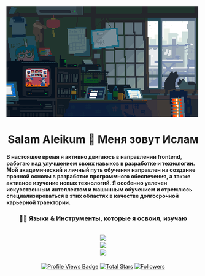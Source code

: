 <!-- MasterHead -->
<a href="https://github.com/Bogatyrev-Islam/Bogatyrev-Islam/blob/main/undefined%20-%20Imgur.gif">
  <img src="https://github.com/Bogatyrev-Islam/Bogatyrev-Islam/blob/main/undefined%20-%20Imgur.gif" alt="Undefined GIF" style="width:auto; height:auto"/>
</a>

<!-- Greeting -->
<h1 align="center">Salam Aleikum 🤝 Меня зовут Ислам</h1>

<h4 align="left">В настоящее время я активно двигаюсь в направлении frontend, работаю над улучшением своих навыков в разработке и технологии. Мой академический и личный путь обучения направлен на создание прочной основы в разработке программного обеспечения, а также активное изучение новых технологий. Я особенно увлечен искусственным интеллектом и машинным обучением и стремлюсь специализироваться в этих областях в качестве долгосрочной карьерной траектории.</h4>

<!-- lang-->
<h3 align="center">👨‍💻 Языки & Инструменты, которые я освоил, изучаю </h3>

<br/>

<div align="center">
  <img src="https://skillicons.dev/icons?i=androidstudio,kotlin,nodejs,mongodb,gitlab,raspberrypi,react,nextjs,tailwind" /><br>
    <img src="https://skillicons.dev/icons?i=bootstrap,html,css,vscode,github,git,notion,figma,pycharm" /><br>
    <img src="https://skillicons.dev/icons?i=c,bash,kali,arch,ubuntu,python,javascript,mysql,dotnet" /><br>
</div>

<br/>


 <div align="center">
<!-- Profile Views -->
<a href="https://github.com/Bogatyrev-Islam" target="_blank">
  <img src="https://komarev.com/ghpvc/?username=Bogatyrev-Islam&label=Profile%20views&color=5e81ac&style=for-the-badge&logo=github&logoColor=white&Color=black" 
       alt="Profile Views Badge" /></a>

<!-- Total Stars with GitHub Logo -->
<a href="https://github.com/Bogatyrev-Islam?tab=repositories&sort=stargazers" target="_blank">
  <img alt="Total Stars" title="Total stars on GitHub"
       src="https://img.shields.io/github/stars/Bogatyrev-Islam?style=for-the-badge&label=Stars&color=bf616a&logo=github" /></a>

<!-- Followers with GitHub Logo -->
<a href="https://github.com/Bogatyrev-Islam?tab=followers" target="_blank">
  <img alt="Followers" title="Follow me on GitHub"
       src="https://img.shields.io/github/followers/Bogatyrev-Islam?style=for-the-badge&label=Followers&color=5e81ac&logo=github" />
</a>

</div>
